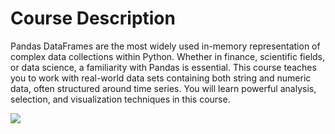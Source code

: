 # Course Description
Pandas DataFrames are the most widely used in-memory representation of complex data collections within Python. Whether in finance, scientific fields, or data science, a familiarity with Pandas is essential. This course teaches you to work with real-world data sets containing both string and numeric data, often structured around time series. You will learn powerful analysis, selection, and visualization techniques in this course.  

<img src = 'https://assets.datacamp.com/production/course_1639/shields/original/shield_image_course_1639_20190204-13-1xw9geb?1549311490'>
